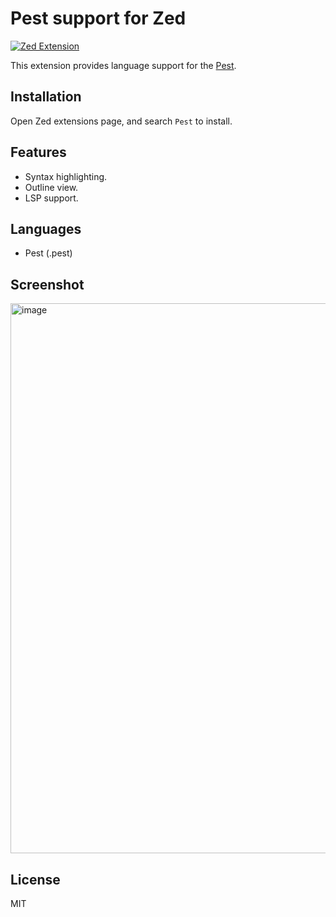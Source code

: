 # Pest support for Zed

[![Zed Extension](https://img.shields.io/badge/-Zed_Extension-blue?style=flat&logo=zedindustries&logoColor=%23FFFFFF&logoSize=auto&labelColor=%23111111&color=%23084CCF)](https://zed.dev/extensions/pest)

This extension provides language support for the [Pest](https://pest.rs).

## Installation

Open Zed extensions page, and search `Pest` to install.

## Features

- Syntax highlighting.
- Outline view.
- LSP support.

## Languages

- Pest (.pest)

## Screenshot

<img width="880" alt="image" src="https://github.com/pest-parser/zed-pest/assets/5518/e0beff7b-e018-4b5d-89db-628279d91049">

## License

MIT
